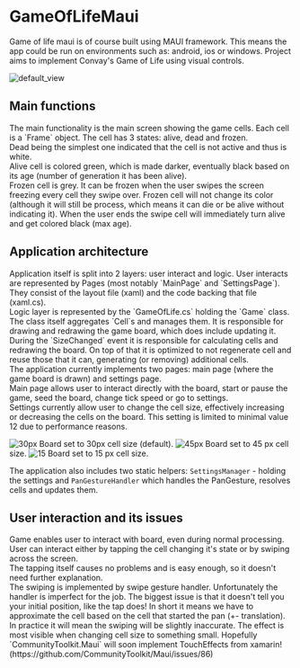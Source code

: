 ﻿<h1>GameOfLifeMaui</h1>

Game of life maui is of course built using MAUI framework. 
This means the app could be run on environments such as: android, ios or windows.
Project aims to implement Convay's Game of Life using visual controls.

![default_view](Images/default_board.png)

<h2>Main functions</h2>
The main functionality is the main screen showing the game cells. Each cell is a `Frame` object.
The cell has 3 states: alive, dead and frozen.<br />
Dead being the simplest one indicated that the cell is not active and thus is white.<br />
Alive cell is colored green, which is made darker, eventually black based on its age (number of generation it has been alive).<br />
Frozen cell is grey. It can be frozen when the user swipes the screen freezing every cell they swipe over.
Frozen cell will not change its color (although it will still be process, which means it can die or be alive without indicating it).
When the user ends the swipe cell will immediately turn alive and get colored black (max age).

<h2>Application architecture</h2>
Application itself is split into 2 layers: user interact and logic.
User interacts are represented by Pages (most notably `MainPage` and `SettingsPage`). They consist of the layout file (xaml) and the code backing that file (xaml.cs).<br />
Logic layer is represented by the `GameOfLife.cs` holding the `Game` class.
The class itself aggregates `Cell`s and manages them. It is responsible for drawing and redrawing the game board, which does include updating it.
During the `SizeChanged` event it is responsible for calculating cells and redrawing the board. On top of that it is optimized to not regenerate cell and reuse those that it can, generating (or removing) additional cells.<br />
The application currently implements two pages: main page (where the game board is drawn) and settings page.<br />
Main page allows user to interact directly with the board, start or pause the game, seed the board, change tick speed or go to settings.<br />
Settings currently allow user to change the cell size, effectively increasing or decreasing the cells on the board. This setting is limited to minimal value 12 due to performance reasons.

![30px](Images/30px.png)
Board set to 30px cell size (default).
![45px](Images/45px.png)
Board set to 45 px cell size.
![15](Images/15px.png)
Board set to 15 px cell size.

The application also includes two static helpers: `SettingsManager` - holding the settings and `PanGestureHandler` which handles the PanGesture, resolves cells and updates them.

<h2>User interaction and its issues</h2>
Game enables user to interact with board, even during normal processing. 
User can interact either by tapping the cell changing it's state or by swiping across the screen.<br />
The tapping itself causes no problems and is easy enough, so it doesn't need further explanation.<br />
The swiping is implemented by swipe gesture handler. Unfortunately the handler is imperfect for the job.
The biggest issue is that it doesn't tell you your initial position, like the tap does! 
In short it means we have to approximate the cell based on the cell that started the pan (+- translation).
In practice it will mean the swiping will be slightly inaccurate. The effect is most visible when changing cell size to something small.
Hopefully `CommunityToolkit.Maui` will soon implement TouchEffects from xamarin! (https://github.com/CommunityToolkit/Maui/issues/86)
